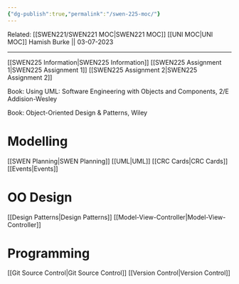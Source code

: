 ```yaml
---
{"dg-publish":true,"permalink":"/swen-225-moc/"}
---
```


Related: [[SWEN221/SWEN221 MOC\|SWEN221 MOC]] 
[[UNI MOC\|UNI MOC]]
Hamish Burke || 03-07-2023
***

[[SWEN225 Information\|SWEN225 Information]]
[[SWEN225 Assignment 1\|SWEN225 Assignment 1]]
[[SWEN225 Assignment 2\|SWEN225 Assignment 2]]


Book: Using UML: Software Engineering with Objects and Components, 2/E Addision-Wesley

Book: Object-Oriented Design & Patterns, Wiley

# Modelling

[[SWEN Planning\|SWEN Planning]]
[[UML\|UML]]
[[CRC Cards\|CRC Cards]]
[[Events\|Events]]

# OO Design

[[Design Patterns\|Design Patterns]]
[[Model-View-Controller\|Model-View-Controller]]

# Programming

[[Git Source Control\|Git Source Control]]
[[Version Control\|Version Control]]
